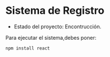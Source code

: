<h1> Sistema de Registro</h1>

- Estado del proyecto: Encontrucción.

Para ejecutar el sistema,debes poner:

```npm install react```
